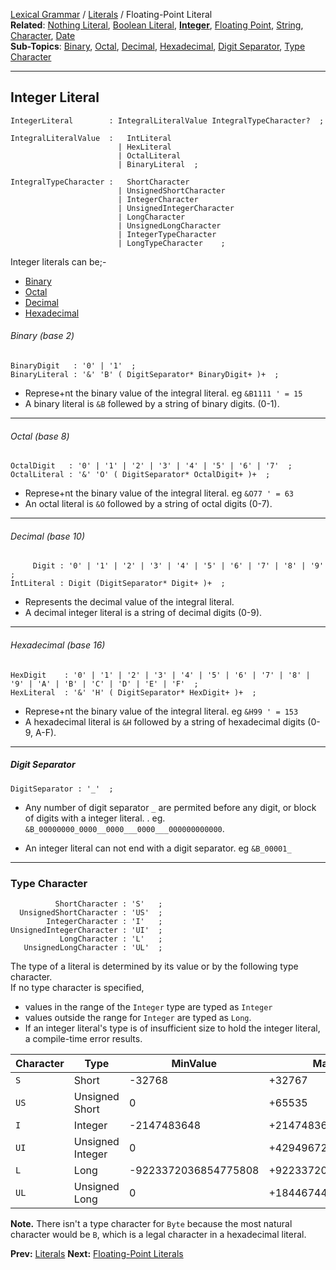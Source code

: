 [Lexical Grammar](Lexical-Grammar) / [Literals](Literals) / Floating-Point Literal    
**Related**: [Nothing Literal](Literals#Nothing-Literal), [Boolean Literal](Literals#Boolean-Literal), **[Integer](Literals-Integer#Integer-Literal)**, [Floating Point](Literals-FloatingPoint#Integer-Literal), [String](Literals-String#String-Literal), [Character](Literals-String#Character-Literal), [Date](Literals-Date#Date-Literal)   
**Sub-Topics**: [Binary](#Binary), [Octal](#Octal), [Decimal](#Decimal), [Hexadecimal](#HexaDecimal), [Digit Separator](#Digit-Separator), [Type Character](#Type-Character)

----

## Integer Literal
```antlr
IntegerLiteral        : IntegralLiteralValue IntegralTypeCharacter?  ;

IntegralLiteralValue  :   IntLiteral 
                        | HexLiteral
                        | OctalLiteral
                        | BinaryLiteral  ;

IntegralTypeCharacter :   ShortCharacter
                        | UnsignedShortCharacter
                        | IntegerCharacter
                        | UnsignedIntegerCharacter
                        | LongCharacter
                        | UnsignedLongCharacter
                        | IntegerTypeCharacter
                        | LongTypeCharacter    ;
```
Integer literals can be;-
+ [Binary](#Binary)    
+ [Octal](#Octal)
+ [Decimal](#Decimal)
+ [Hexadecimal](#Hexadecimal)
###### Binary (base 2)
```antlr
BinaryDigit   : '0' | '1'  ;
BinaryLiteral : '&' 'B' ( DigitSeparator* BinaryDigit+ )+  ;
```
  * Represe+nt the binary value of the integral literal. eg `&B1111 ' = 15`
  * A binary literal is `&B` follewed by a string of binary digits. (0-1). 
---
###### Octal (base 8)
```antlr
OctalDigit   : '0' | '1' | '2' | '3' | '4' | '5' | '6' | '7'  ;
OctalLiteral : '&' 'O' ( DigitSeparator* OctalDigit+ )+  ;
```
   * Represe+nt the binary value of the integral literal. eg `&O77 ' = 63`
   * An octal literal is `&O` followed by a string of octal digits (0-7).
---
###### Decimal (base 10)
```antlr
     Digit : '0' | '1' | '2' | '3' | '4' | '5' | '6' | '7' | '8' | '9'  ;
IntLiteral : Digit (DigitSeparator* Digit+ )+  ;
``` 
   * Represents the decimal value of the integral literal.
   * A decimal integer literal is a string of decimal digits (0-9).

--- 
    
###### Hexadecimal (base 16)
```antrl
HexDigit    : '0' | '1' | '2' | '3' | '4' | '5' | '6' | '7' | '8' | '9' | 'A' | 'B' | 'C' | 'D' | 'E' | 'F'  ;
HexLiteral  : '&' 'H' ( DigitSeparator* HexDigit+ )+  ;
```
  * Represe+nt the binary value of the integral literal. eg `&H99 ' = 153`
  * A hexadecimal literal is `&H` followed by a string of hexadecimal digits (0-9, A-F).

-----

##### Digit Separator
```antlr
DigitSeparator : '_'  ;
``` 
   * Any number of digit separator `_` are permited before any digit, or block of digits with a integer literal.
   . eg. `&B_00000000_0000__0000___0000___000000000000`.

 * An integer literal can not end with a digit separator. eg `&B_00001_`

-----

### Type Character
```antlr
          ShortCharacter : 'S'   ;
  UnsignedShortCharacter : 'US'  ;
        IntegerCharacter : 'I'   ;
UnsignedIntegerCharacter : 'UI'  ;
           LongCharacter : 'L'   ;
   UnsignedLongCharacter : 'UL'  ;
```
The type of a literal is determined by its value or by the following type character.    
If no type character is specified,
  * values in the range of the `Integer` type are typed as `Integer`
  * values outside the range for `Integer` are typed as `Long`.
  * If an integer literal's type is of insufficient size to hold the integer literal, a compile-time error results.
  
| Character | Type | MinValue | MaxValue |
| --------- | ---- | -------- | -------- |
| `S` | Short | -32768 | +32767 | 
| `US` | Unsigned Short | 0 | +65535 |
| `I` | Integer | -2147483648 | +2147483647 |
| `UI` | Unsigned Integer | 0 | +4294967295 |
| `L` | Long | 	-9223372036854775808 | +9223372036854775807 |
| `UL` | Unsigned Long | 0 | +18446744073709551615 |

**Note.** There isn't a type character for `Byte` because the most natural character would be `B`, which is a legal character in a hexadecimal literal.

**Prev:** [Literals](Literals) **Next:** [Floating-Point Literals](Literals-FloatingPoint)